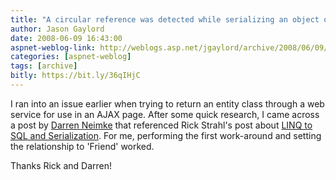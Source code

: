 ```yaml
---
title: "A circular reference was detected while serializing an object of type 'FOO'"
author: Jason Gaylord
date: 2008-06-09 16:43:00
aspnet-weblog-link: http://weblogs.asp.net/jgaylord/archive/2008/06/09/a-circular-reference-was-detected-while-serializing-an-object-of-type.aspx
categories: [aspnet-weblog]
tags: [archive]
bitly: https://bit.ly/36qIHjC
---
```


I ran into an issue earlier when trying to return an entity class through a web service for use in an AJAX page. After some quick research, I came across a post by [Darren Neimke](http://showusyourcode.spaces.live.com/Blog/cns!15630F96CB7D86C1!416.entry) that referenced Rick Strahl's post about [LINQ to SQL and Serialization](http://www.west-wind.com/WebLog/posts/147218.aspx). For me, performing the first work-around and setting the relationship to 'Friend' worked.

Thanks Rick and Darren!